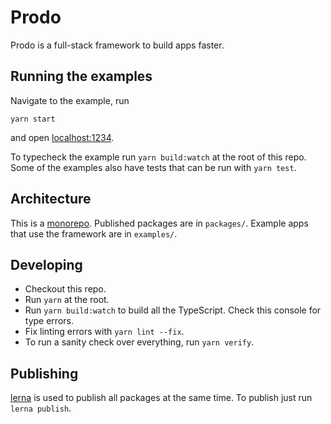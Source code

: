 # Prodo

Prodo is a full-stack framework to build apps faster.

## Running the examples

Navigate to the example, run

``` shell
yarn start
```

and open [localhost:1234](http://localhost:1234).

To typecheck the example run `yarn build:watch` at the root of this repo. Some
of the examples also have tests that can be run with `yarn test`.

## Architecture

This is a [monorepo](https://en.wikipedia.org/wiki/Monorepo). Published packages
are in `packages/`. Example apps that use the framework are in `examples/`.

## Developing

- Checkout this repo.
- Run `yarn` at the root.
- Run `yarn build:watch` to build all the TypeScript. Check this console for
  type errors.
- Fix linting errors with `yarn lint --fix`.
- To run a sanity check over everything, run `yarn verify`.

## Publishing

[lerna](https://github.com/lerna/lerna) is used to publish all packages at the
same time. To publish just run `lerna publish`.
